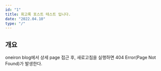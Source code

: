 ```yaml
---
id: "1"
title: 회고록 포스트 테스트 입니다.
date: "2022.04.10"
type: "/"
---
```


## 개요

oneiron blog에서 상세 page 접근 후, 새로고침을 실행하면 404 Error(Page Not Found)가 발생한다.

